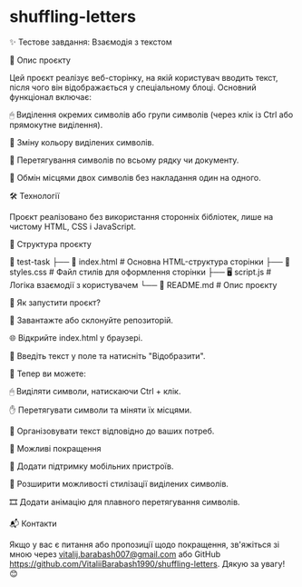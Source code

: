 # shuffling-letters

✨ Тестове завдання: Взаємодія з текстом

📌 Опис проєкту

Цей проєкт реалізує веб-сторінку, на якій користувач вводить текст, після чого він відображається у спеціальному блоці. Основний функціонал включає:

🖱 Виділення окремих символів або групи символів (через клік із Ctrl або прямокутне виділення).

🎨 Зміну кольору виділених символів.

🔀 Перетягування символів по всьому рядку чи документу.

🔄 Обмін місцями двох символів без накладання один на одного.

🛠 Технології

Проєкт реалізовано без використання сторонніх бібліотек, лише на чистому HTML, CSS і JavaScript.

📂 Структура проєкту

📁 test-task
├── 📜 index.html # Основна HTML-структура сторінки
├── 🎨 styles.css # Файл стилів для оформлення сторінки
├── 🖥 script.js # Логіка взаємодії з користувачем
└── 📖 README.md # Опис проєкту

🚀 Як запустити проєкт?

🔽 Завантажте або склонуйте репозиторій.

🌐 Відкрийте index.html у браузері.

📝 Введіть текст у поле та натисніть "Відобразити".

🎯 Тепер ви можете:

🖱 Виділяти символи, натискаючи Ctrl + клік.

✋ Перетягувати символи та міняти їх місцями.

📝 Організовувати текст відповідно до ваших потреб.

🔧 Можливі покращення

📱 Додати підтримку мобільних пристроїв.

🎨 Розширити можливості стилізації виділених символів.

🎞 Додати анімацію для плавного перетягування символів.

📬 Контакти

Якщо у вас є питання або пропозиції щодо покращення, зв'яжіться зі мною через vitalij.barabash007@gmail.com або GitHub https://github.com/VitaliiBarabash1990/shuffling-letters. Дякую за увагу! 😊
